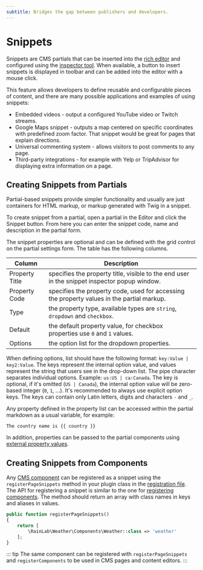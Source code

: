 ```yaml
---
subtitle: Bridges the gap between publishers and developers.
---
```

# Snippets

Snippets are CMS partials that can be inserted into the [rich editor](../../element/form/widget-richeditor.md) and configured using the [inspector tool](../../element/inspector-types.md). When available, a button to insert snippets is displayed in toolbar and can be added into the editor with a mouse click.

This feature allows developers to define reusable and configurable pieces of content, and there are many possible applications and examples of using snippets:

- Embedded videos - output a configured YouTube video or Twitch streams.
- Google Maps snippet - outputs a map centered on specific coordinates with predefined zoom factor. That snippet would be great for pages that explain directions.
- Universal commenting system - allows visitors to post comments to any page.
- Third-party integrations - for example with Yelp or TripAdvisor for displaying extra information on a page.

## Creating Snippets from Partials

Partial-based snippets provide simpler functionality and usually are just containers for HTML markup, or markup generated with Twig in a snippet.

To create snippet from a partial, open a partial in the Editor and click the Snippet button. From here you can enter the snippet code, name and description in the partial form.

The snippet properties are optional and can be defined with the grid control on the partial settings form. The table has the following columns.

Column         | Description
-------------- | -----------
Property Title | specifies the property title, visible to the end user in the snippet inspector popup window.
Property Code  | specifies the property code, used for accessing the property values in the partial markup.
Type           | the property type, available types are `string`, `dropdown` and `checkbox`.
Default        | the default property value, for checkbox properties use `0` and `1` values.
Options        | the option list for the dropdown properties.

When defining options, list should have the following format: `key:Value | key2:Value`. The keys represent the internal option value, and values represent the string that users see in the drop-down list. The pipe character separates individual options. Example: `us:US | ca:Canada`. The key is optional, if it's omitted (`US | Canada`), the internal option value will be zero-based integer (`0`, `1`, ...). It's recommended to always use explicit option keys. The keys can contain only Latin letters, digits and characters `-` and `_`.

Any property defined in the property list can be accessed within the partial markdown as a usual variable, for example:

```twig
The country name is {{ country }}
```

In addition, properties can be passed to the partial components using [external property values](../themes/components.md).

## Creating Snippets from Components

Any [CMS component](./components.md) can be registered as a snippet using the `registerPageSnippets` method in your plugin class in the [registration file](../../extend/system/plugins.md). The API for registering a snippet is similar to the one for [registering components](../../extend/cms-components.md). The method should return an array with class names in keys and aliases in values.

```php
public function registerPageSnippets()
{
    return [
        \RainLab\Weather\Components\Weather::class => 'weather'
    ];
}
```

::: tip
The same component can be registered with `registerPageSnippets` and `registerComponents` to be used in CMS pages and content editors.
:::

